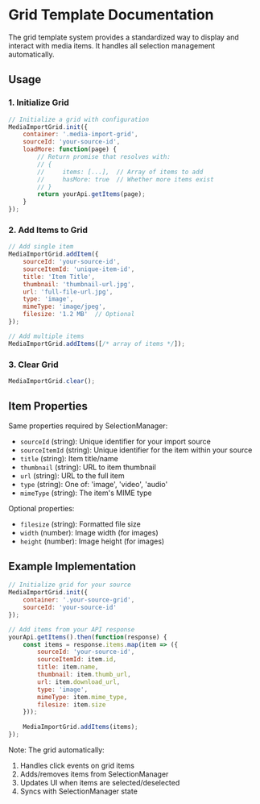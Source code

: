 # Grid Template Documentation

The grid template system provides a standardized way to display and interact with media items. It handles all selection management automatically.

## Usage

### 1. Initialize Grid
```javascript
// Initialize a grid with configuration
MediaImportGrid.init({
    container: '.media-import-grid',
    sourceId: 'your-source-id',
    loadMore: function(page) {
        // Return promise that resolves with:
        // { 
        //     items: [...],  // Array of items to add
        //     hasMore: true  // Whether more items exist
        // }
        return yourApi.getItems(page);
    }
});
```

### 2. Add Items to Grid
```javascript
// Add single item
MediaImportGrid.addItem({
    sourceId: 'your-source-id',
    sourceItemId: 'unique-item-id',
    title: 'Item Title',
    thumbnail: 'thumbnail-url.jpg',
    url: 'full-file-url.jpg',
    type: 'image',
    mimeType: 'image/jpeg',
    filesize: '1.2 MB'  // Optional
});

// Add multiple items
MediaImportGrid.addItems([/* array of items */]);
```

### 3. Clear Grid
```javascript
MediaImportGrid.clear();
```

## Item Properties
Same properties required by SelectionManager:
- `sourceId` (string): Unique identifier for your import source
- `sourceItemId` (string): Unique identifier for the item within your source
- `title` (string): Item title/name
- `thumbnail` (string): URL to item thumbnail
- `url` (string): URL to the full item
- `type` (string): One of: 'image', 'video', 'audio'
- `mimeType` (string): The item's MIME type

Optional properties:
- `filesize` (string): Formatted file size
- `width` (number): Image width (for images)
- `height` (number): Image height (for images)

## Example Implementation
```javascript
// Initialize grid for your source
MediaImportGrid.init({
    container: '.your-source-grid',
    sourceId: 'your-source-id'
});

// Add items from your API response
yourApi.getItems().then(function(response) {
    const items = response.items.map(item => ({
        sourceId: 'your-source-id',
        sourceItemId: item.id,
        title: item.name,
        thumbnail: item.thumb_url,
        url: item.download_url,
        type: 'image',
        mimeType: item.mime_type,
        filesize: item.size
    }));
    
    MediaImportGrid.addItems(items);
});
```

Note: The grid automatically:
1. Handles click events on grid items
2. Adds/removes items from SelectionManager
3. Updates UI when items are selected/deselected
4. Syncs with SelectionManager state 